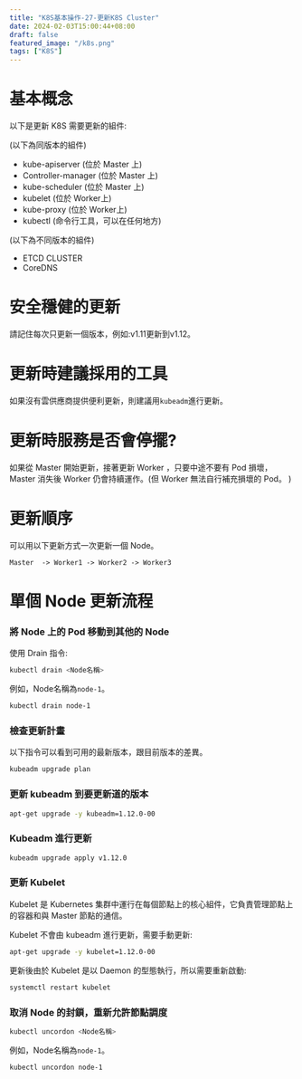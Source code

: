 ```yaml
---
title: "K8S基本操作-27-更新K8S Cluster"
date: 2024-02-03T15:00:44+08:00
draft: false
featured_image: "/k8s.png"
tags: ["K8S"]
---
```


# 基本概念

以下是更新 K8S 需要更新的組件:

(以下為同版本的組件)
* kube-apiserver (位於 Master 上)
* Controller-manager (位於 Master 上)
* kube-scheduler (位於 Master 上)
* kubelet (位於 Worker上)
* kube-proxy (位於 Worker上)
* kubectl (命令行工具，可以在任何地方)

(以下為不同版本的組件)
* ETCD CLUSTER
* CoreDNS

# 安全穩健的更新

請記住每次只更新一個版本，例如:v1.11更新到v1.12。

# 更新時建議採用的工具

如果沒有雲供應商提供便利更新，則建議用`kubeadm`進行更新。

# 更新時服務是否會停擺?

如果從 Master 開始更新，接著更新 Worker ，只要中途不要有 Pod 損壞， Master 消失後 Worker 仍會持續運作。(但 Worker 無法自行補充損壞的 Pod。 )

# 更新順序

可以用以下更新方式一次更新一個 Node。

```
Master  -> Worker1 -> Worker2 -> Worker3
```

# 單個 Node 更新流程

### 將 Node 上的 Pod 移動到其他的 Node

使用 Drain 指令:

```bash
kubectl drain <Node名稱>
```

例如，Node名稱為`node-1`。

```bash
kubectl drain node-1
```

### 檢查更新計畫

以下指令可以看到可用的最新版本，跟目前版本的差異。

```bash
kubeadm upgrade plan
```

### 更新 kubeadm 到要更新道的版本

```bash
apt-get upgrade -y kubeadm=1.12.0-00
```

### Kubeadm 進行更新 

```bash
kubeadm upgrade apply v1.12.0
```

### 更新 Kubelet

Kubelet 是 Kubernetes 集群中運行在每個節點上的核心組件，它負責管理節點上的容器和與 Master 節點的通信。

Kubelet 不會由 kubeadm 進行更新，需要手動更新:

```bash
apt-get upgrade -y kubelet=1.12.0-00
```

更新後由於 Kubelet 是以 Daemon 的型態執行，所以需要重新啟動:

```bash
systemctl restart kubelet
```

### 取消 Node 的封鎖，重新允許節點調度

```bash
kubectl uncordon <Node名稱>
```

例如，Node名稱為`node-1`。

```bash
kubectl uncordon node-1
```
